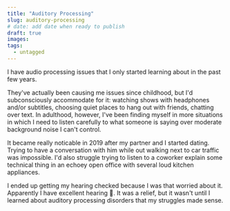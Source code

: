 ```yaml
---
title: "Auditory Processing"
slug: auditory-processing
# date: add date when ready to publish
draft: true
images:
tags:
  - untagged
---
```



I have audio processing issues that I only started learning about in the past few years.

They've actually been causing me issues since childhood,
but I'd subconsciously accommodate for it:
watching shows with headphones and/or subtitles,
choosing quiet places to hang out with friends,
chatting over text.
In adulthood, however, I've been finding myself in more situations
in which I need to listen carefully to what someone is saying
over moderate background noise I can't control.

It became really noticable in 2019 after my partner and I started dating.
Trying to have a conversation with him while out walking next to car traffic was impossible.
I'd also struggle trying to listen to a coworker explain some technical thing
in an echoey open office with several loud kitchen appliances.

I ended up getting my hearing checked because I was that worried about it.
Apparently I have excellent hearing 🤷.
It was a relief, but it wasn't until I learned about auditory processing disorders
that my struggles made sense.

